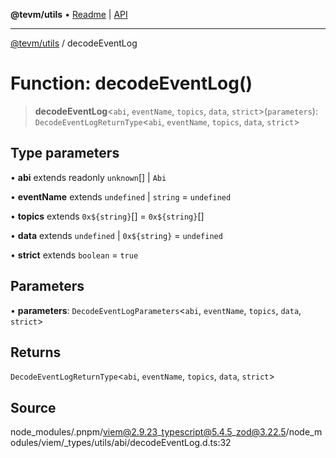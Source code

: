 **@tevm/utils** • [Readme](../README.md) \| [API](../globals.md)

***

[@tevm/utils](../README.md) / decodeEventLog

# Function: decodeEventLog()

> **decodeEventLog**\<`abi`, `eventName`, `topics`, `data`, `strict`\>(`parameters`): `DecodeEventLogReturnType`\<`abi`, `eventName`, `topics`, `data`, `strict`\>

## Type parameters

• **abi** extends readonly `unknown`[] \| `Abi`

• **eventName** extends `undefined` \| `string` = `undefined`

• **topics** extends ```0x${string}```[] = ```0x${string}```[]

• **data** extends `undefined` \| ```0x${string}``` = `undefined`

• **strict** extends `boolean` = `true`

## Parameters

• **parameters**: `DecodeEventLogParameters`\<`abi`, `eventName`, `topics`, `data`, `strict`\>

## Returns

`DecodeEventLogReturnType`\<`abi`, `eventName`, `topics`, `data`, `strict`\>

## Source

node\_modules/.pnpm/viem@2.9.23\_typescript@5.4.5\_zod@3.22.5/node\_modules/viem/\_types/utils/abi/decodeEventLog.d.ts:32
